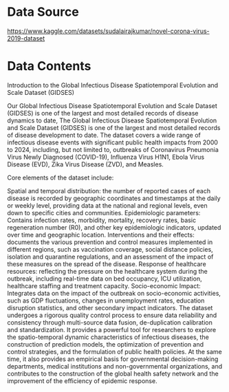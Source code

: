 # Data Source
https://www.kaggle.com/datasets/sudalairajkumar/novel-corona-virus-2019-dataset

# Data Contents
Introduction to the Global Infectious Disease Spatiotemporal Evolution and Scale Dataset (GIDSES)

Our Global Infectious Disease Spatiotemporal Evolution and Scale Dataset (GIDSES) is one of the largest and most detailed records of disease dynamics to date, The Global Infectious Disease Spatiotemporal Evolution and Scale Dataset (GIDSES) is one of the largest and most detailed records of disease development to date. The dataset covers a wide range of infectious disease events with significant public health impacts from 2000 to 2024, including, but not limited to, outbreaks of Coronavirus Pneumonia Virus Newly Diagnosed (COVID-19), Influenza Virus H1N1, Ebola Virus Disease (EVD), Zika Virus Disease (ZVD), and Measles.

Core elements of the dataset include:

Spatial and temporal distribution: the number of reported cases of each disease is recorded by geographic coordinates and timestamps at the daily or weekly level, providing data at the national and regional levels, even down to specific cities and communities.
Epidemiologic parameters: Contains infection rates, morbidity, mortality, recovery rates, basic regeneration number (R0), and other key epidemiologic indicators, updated over time and geographic location.
Interventions and their effects: documents the various prevention and control measures implemented in different regions, such as vaccination coverage, social distance policies, isolation and quarantine regulations, and an assessment of the impact of these measures on the spread of the disease.
Response of healthcare resources: reflecting the pressure on the healthcare system during the outbreak, including real-time data on bed occupancy, ICU utilization, healthcare staffing and treatment capacity.
Socio-economic Impact: Integrates data on the impact of the outbreak on socio-economic activities, such as GDP fluctuations, changes in unemployment rates, education disruption statistics, and other secondary impact indicators.
The dataset undergoes a rigorous quality control process to ensure data reliability and consistency through multi-source data fusion, de-duplication calibration and standardization. It provides a powerful tool for researchers to explore the spatio-temporal dynamic characteristics of infectious diseases, the construction of prediction models, the optimization of prevention and control strategies, and the formulation of public health policies. At the same time, it also provides an empirical basis for governmental decision-making departments, medical institutions and non-governmental organizations, and contributes to the construction of the global health safety network and the improvement of the efficiency of epidemic response.

